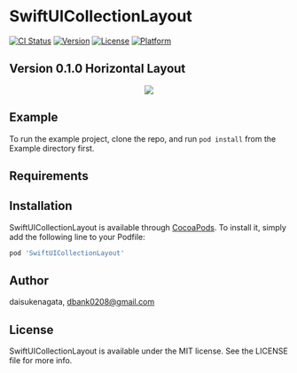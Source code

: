 # SwiftUICollectionLayout

[![CI Status](https://img.shields.io/travis/daisukenagata/SwiftUICollectionLayout.svg?style=flat)](https://travis-ci.org/daisukenagata/SwiftUICollectionLayout)
[![Version](https://img.shields.io/cocoapods/v/SwiftUICollectionLayout.svg?style=flat)](https://cocoapods.org/pods/SwiftUICollectionLayout)
[![License](https://img.shields.io/cocoapods/l/SwiftUICollectionLayout.svg?style=flat)](https://cocoapods.org/pods/SwiftUICollectionLayout)
[![Platform](https://img.shields.io/cocoapods/p/SwiftUICollectionLayout.svg?style=flat)](https://cocoapods.org/pods/SwiftUICollectionLayout)

## Version 0.1.0 Horizontal Layout
<p align="center">
<img src=https://user-images.githubusercontent.com/16457165/75100761-88581f80-5615-11ea-812f-07f3d3a0b9a0.gif>
</p>


## Example

To run the example project, clone the repo, and run `pod install` from the Example directory first.

## Requirements

## Installation

SwiftUICollectionLayout is available through [CocoaPods](https://cocoapods.org). To install
it, simply add the following line to your Podfile:

```ruby
pod 'SwiftUICollectionLayout'
```

## Author

daisukenagata, dbank0208@gmail.com

## License

SwiftUICollectionLayout is available under the MIT license. See the LICENSE file for more info.
